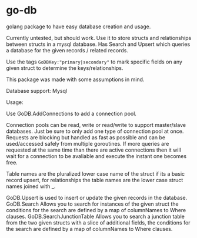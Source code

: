 # go-db
golang package to have easy database creation and usage.

Currently untested, but should work.  Use it to store structs and relationships between structs in a mysql database.  Has Search and Upsert which queries a database for the given records / related records.

Use the tags `GoDBKey:"primary|secondary"` to mark specific fields on any given struct to determine the keys/relationships.

This package was made with some assumptions in mind.

Database support:
Mysql

Usage:

Use
GoDB.AddConnections to add a connection pool.

Connection pools can be read, write or read/write to support master/slave databases.  Just be sure to only add one type of connection pool at once.  Requests are blocking but handled as fast as possible and can be used/accessed safely from multiple goroutines.  If more queries are requested at the same time than there are active connections then it will wait for a connection to be avaliable and execute the instant one becomes free.

Table names are the pluralized lower case name of the struct if its a basic record upsert, for relationships the table names are the lower case struct names joined with _.

GoDB.Upsert is used to insert or update the given records in the database.
GoDB.Search Allows you to search for instances of the given struct the conditions for the search are defined by a map of columnNames to Where clauses.
GoDB.SearchJunctionTable Allows you to search a junction table from the two given structs with a slice of additional fields, the conditions for the search are defined by a map of columnNames to Where clauses.